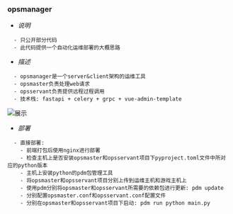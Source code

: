 ### opsmanager

* *说明*
```
  - 只公开部分代码
  - 此代码提供一个自动化运维部署的大概思路
```

* *描述*
```
  - opsmanager是一个server&client架构的运维工具
  - opsmaster负责处理web请求
  - opsservant负责提供远程过程调用
  - 技术栈: fastapi + celery + grpc + vue-admin-template
```

![展示](./img/ops.png)

* *部署*
```
  - 直接部署:
    - 前端打包后使用nginx进行部署
    - 检查主机上是否安装opsmaster和opsservant项目下pyproject.toml文件中所对应的python版本
    - 主机上安装python的pdm包管理工具
    - 将opsmaster和opsservant项目分别上传到运维主机和游戏主机上
    - 使用pdm分别将opsmaster和opsservant所需要的依赖包进行更新: pdm update
    - 分别配置opsmaster.conf和opsservant.conf配置文件
    - 分别在opsmaster和opsservant项目下启动: pdm run python main.py
```

  <!-- - docker部署
    - 运维主机和游戏主机安装docker服务
    - 将opsmaster和opsservant项目上传到运维主机和游戏主机
    - 分别在opsmaster和opsservant目录下进行对应的镜像构建: 
      - docker build -t pro-opsmaster .
      - docker build -t pro-opsservant .
    - 分别在运维主机和游戏主机上根据pro-opsmaster和pro-opsservant镜像启动对应的容器:
      - docker run --name opsmaster --rm -p 8888:8888 -itd pro-opsmaster
      - docker run --name opsservant --rm -p 8887:8887 -v /data/game:/data/game -itd pro-opsservant
  -->

